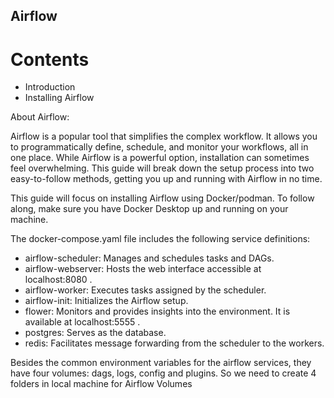 ## Airflow
# Contents
- Introduction
- Installing Airflow

About Airflow:

Airflow is a popular tool that simplifies the complex workflow. It allows you to programmatically define, schedule, and monitor your workflows, all in one place. While Airflow is a powerful option, installation can sometimes feel overwhelming. This guide will break down the setup process into two easy-to-follow methods, getting you up and running with Airflow in no time.

This guide will focus on installing Airflow using Docker/podman. To follow along, make sure you have Docker Desktop up and running on your machine.

The docker-compose.yaml file includes the following service definitions: 
- airflow-scheduler: Manages and schedules tasks and DAGs.
- airflow-webserver: Hosts the web interface accessible at localhost:8080 .
- airflow-worker: Executes tasks assigned by the scheduler.
- airflow-init: Initializes the Airflow setup. 
- flower: Monitors and provides insights into the environment. It is available at localhost:5555 .
- postgres: Serves as the database.
- redis: Facilitates message forwarding from the scheduler to the workers.

Besides the common environment variables for the airflow services, they have four volumes: dags, logs, config and plugins. So we need to create 4 folders in local machine for Airflow Volumes
